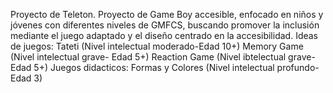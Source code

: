 Proyecto de Teleton. Proyecto de Game Boy accesible, enfocado en niños y jóvenes con diferentes niveles de GMFCS, buscando promover la inclusión mediante el juego adaptado y el diseño centrado en la accesibilidad. 
Ideas de juegos: 
  Tateti (Nivel intelectual moderado-Edad 10+)
  Memory Game (Nivel intelectual grave- Edad 5+)
  Reaction Game (Nivel ibtelectual grave- Edad 5+)
  Juegos didacticos: Formas y Colores (Nivel intelectual profundo- Edad 3)
